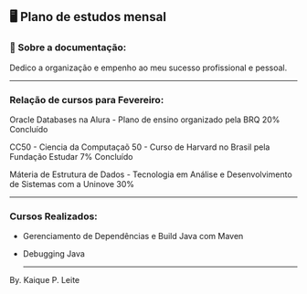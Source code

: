 ##  🖥️  Plano de estudos mensal 



### 📝 Sobre a documentação: 

Dedico a organização e empenho ao meu sucesso profissional e pessoal.


----------------------------------------------------------------------------------

### Relação de cursos para Fevereiro:
Oracle Databases na Alura - Plano de ensino organizado pela BRQ
20% Concluído

CC50 - Ciencia da Computaçaõ 50 - Curso de Harvard no Brasil pela Fundação Estudar
7% Concluído

Máteria de Estrutura de Dados - Tecnologia em Análise e Desenvolvimento de Sistemas com a Uninove
30%

  ---------------------------------------------------------------

  ### 

### Cursos Realizados:

- Gerenciamento de Dependências e Build Java com Maven

- Debugging Java

  ------------------------------------------------------------------------------------------------------

 By. Kaique P. Leite
